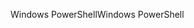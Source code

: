 <span data-ttu-id="f4cf4-101">Windows PowerShell</span><span class="sxs-lookup"><span data-stu-id="f4cf4-101">Windows PowerShell</span></span>